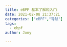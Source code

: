 ```yaml
---
title: eBPF 基本了解和入门
date: 2021-02-08 21:37:21
categories: ["eBPF","导航"]
tags:
  - ebpf
author: Jony

---
```

